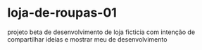 # loja-de-roupas-01
projeto beta de desenvolvimento de loja ficticia com intenção de compartilhar ideias e mostrar meu de desenvolvimento
